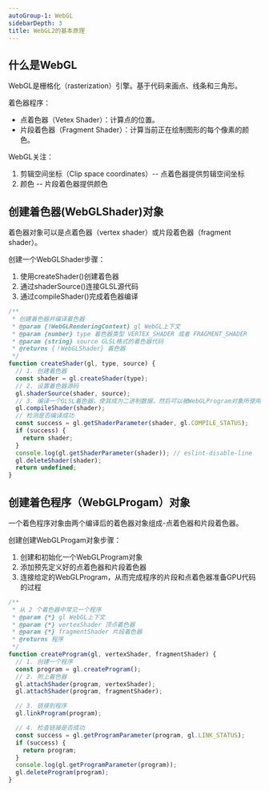 ```yaml
---
autoGroup-1: WebGL
sidebarDepth: 3
title: WebGL2的基本原理
---
```



## 什么是WebGL
WebGL是栅格化（rasterization）引擎。基于代码来画点、线条和三角形。

着色器程序：
- 点着色器（Vetex Shader）：计算点的位置。
- 片段着色器（Fragment Shader）：计算当前正在绘制图形的每个像素的颜色。

WebGL关注：
1. 剪辑空间坐标（Clip space coordinates）-- 点着色器提供剪辑空间坐标
2. 颜色 -- 片段着色器提供颜色


## 创建着色器(WebGLShader)对象
着色器对象可以是点着色器（vertex shader）或片段着色器（fragment shader）。

创建一个WebGLShader步骤：
1. 使用createShader()创建着色器
2. 通过shaderSource()连接GLSL源代码
3. 通过compileShader()完成着色器编译

```javascript
/**
 * 创建着色器并编译着色器
 * @param {!WebGLRenderingContext} gl WebGL上下文
 * @param {number} type 着色器类型 VERTEX_SHADER 或者 FRAGMENT_SHADER
 * @param {string} source GLSL格式的着色器代码
 * @returns {！WebGLShader} 着色器
 */
function createShader(gl, type, source) {
  // 1. 创建着色器
  const shader = gl.createShader(type);
  // 2. 设置着色器源码
  gl.shaderSource(shader, source);
  // 3. 编译一个GLSL着色器，使其成为二进制数据，然后可以被WebGLProgram对象所使用
  gl.compileShader(shader);
  // 检测是否编译成功
  const success = gl.getShaderParameter(shader, gl.COMPILE_STATUS);
  if (success) {
    return shader;
  }
  console.log(gl.getShaderParameter(shader)); // eslint-disable-line
  gl.deleteShader(shader);
  return undefined;
}
```

## 创建着色程序（WebGLProgam）对象
一个着色程序对象由两个编译后的着色器对象组成-点着色器和片段着色器。

创建创建WebGLProgam对象步骤：
1. 创建和初始化一个WebGLProgram对象
2. 添加预先定义好的点着色器和片段着色器
3. 连接给定的WebGLProgram，从而完成程序的片段和点着色器准备GPU代码的过程

```javascript
/**
 * 从 2 个着色器中常见一个程序
 * @param {*} gl WebGL上下文
 * @param {*} vertexShader 顶点着色器
 * @param {*} fragmentShader 片段着色器
 * @returns 程序
 */
function createProgram(gl, vertexShader, fragmentShader) {
  // 1. 创建一个程序
  const program = gl.createProgram();
  // 2. 附上着色器
  gl.attachShader(program, vertexShader);
  gl.attachShader(program, fragmentShader);

  // 3. 链接到程序
  gl.linkProgram(program);

  // 4. 检查链接是否成功
  const success = gl.getProgramParameter(program, gl.LINK_STATUS);
  if (success) {
    return program;
  }
  console.log(gl.getProgramParameter(program));
  gl.deleteProgram(program);
}
```


